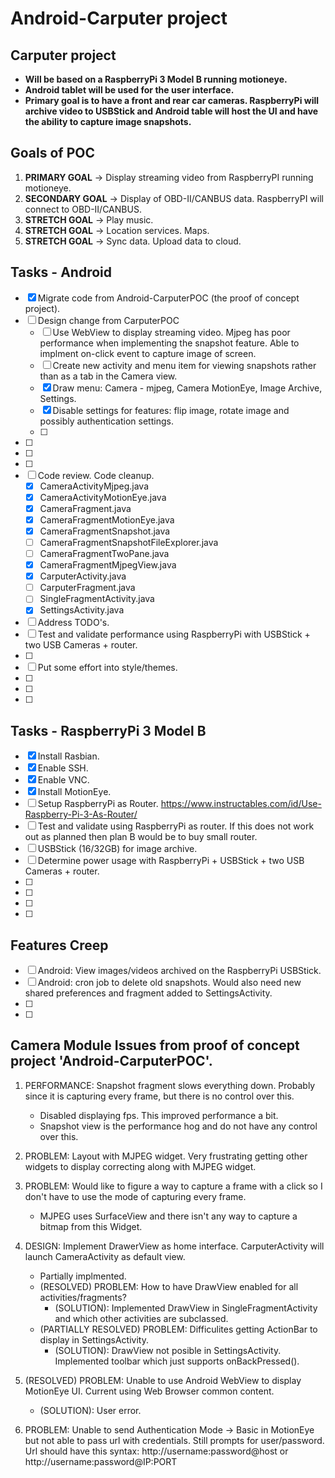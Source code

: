 # Android-Carputer project

## Carputer project

- **Will be based on a RaspberryPi 3 Model B running motioneye.**  <br />
- **Android tablet will be used for the user interface.**  <br />
- **Primary goal is to have a front and rear car cameras.  RaspberryPi will archive video to USBStick and Android table will host the UI and have the ability to capture image snapshots.**  <br />

## Goals of POC
1. **PRIMARY GOAL** -> Display streaming video from RaspberryPI running motioneye.
2. **SECONDARY GOAL** -> Display of OBD-II/CANBUS data.  RaspberryPI will connect to OBD-II/CANBUS.
3. **STRETCH GOAL** -> Play music.
4. **STRETCH GOAL** -> Location services.  Maps.
5. **STRETCH GOAL** -> Sync data.  Upload data to cloud.

##  Tasks - Android
- [x]  Migrate code from Android-CarputerPOC (the proof of concept project).
- [ ]  Design change from CarputerPOC
	- [ ]  Use WebView to display streaming video.  Mjpeg has poor performance when implementing the snapshot feature.  Able to implment on-click event to capture image of screen.
	- [ ]  Create new activity and menu item for viewing snapshots rather than as a tab in the Camera view.
	- [x]  Draw menu:  Camera - mjpeg, Camera MotionEye, Image Archive, Settings.
	- [x]  Disable settings for features: flip image, rotate image and possibly authentication settings.
	- [ ]
- [ ]
- [ ]
- [ ]
- [ ]  Code review.  Code cleanup.
	- [x]  CameraActivityMjpeg.java
	- [x]  CameraActivityMotionEye.java
	- [x]  CameraFragment.java
	- [x]  CameraFragmentMotionEye.java
	- [x]  CameraFragmentSnapshot.java
	- [ ]  CameraFragmentSnapshotFileExplorer.java
	- [ ]  CameraFragmentTwoPane.java
	- [x]  CameraFragmentMjpegView.java
	- [x]  CarputerActivity.java
	- [ ]  CarputerFragment.java
	- [ ]  SingleFragmentActivity.java
	- [x]  SettingsActivity.java
- [ ]  Address TODO's.	
- [ ]  Test and validate performance using RaspberryPi with USBStick + two USB Cameras + router.
- [ ]
- [ ]  Put some effort into style/themes.
- [ ]
- [ ]
- [ ]

##  Tasks - RaspberryPi 3 Model B
- [x]  Install Rasbian.
- [x]  Enable SSH.
- [x]  Enable VNC.
- [x]  Install MotionEye.
- [ ]  Setup RaspberryPi as Router.  https://www.instructables.com/id/Use-Raspberry-Pi-3-As-Router/
- [ ]  Test and validate using RaspberryPi as router.  If this does not work out as planned then plan B would be to buy small router.
- [ ]  USBStick (16/32GB) for image archive.
- [ ]  Determine power usage with RaspberryPi + USBStick + two USB Cameras + router.
- [ ]
- [ ]
- [ ]
- [ ]

##  Features Creep
- [ ]  Android:  View images/videos archived on the RaspberryPi USBStick.
- [ ]  Android:  cron job to delete old snapshots.  Would also need new shared preferences and fragment added to SettingsActivity.
- [ ]  
- [ ]  


## Camera Module Issues from proof of concept project 'Android-CarputerPOC'.
1. PERFORMANCE:  Snapshot fragment slows everything down. Probably since it is capturing every frame, but there is no control over this.
	- Disabled displaying fps.  This improved performance a bit.
	- Snapshot view is the performance hog and do not have any control over this.

2. PROBLEM:  Layout with MJPEG widget.  Very frustrating getting other widgets to display correcting along with MJPEG widget.

3. PROBLEM:  Would like to figure a way to capture a frame with a click so I don't have to use the mode of capturing every frame. 
	- MJPEG uses SurfaceView and there isn't any way to capture a bitmap from this Widget.
	
4. DESIGN:  Implement DrawerView as home interface.  CarputerActivity will launch CameraActivity as default view.
	- Partially implmented.
	- (RESOLVED) PROBLEM:  How to have DrawView enabled for all activities/fragments?  
		- (SOLUTION): Implemented DrawView in SingleFragmentActivity and which other activities are subclassed.
	- (PARTIALLY RESOLVED) PROBLEM:  Difficulites getting ActionBar to display in SettingsActivity.
		- (SOLUTION): DrawView not posible in SettingsActivity.  Implemented toolbar which just supports onBackPressed(). 

5. (RESOLVED) PROBLEM:  Unable to use Android WebView to display MotionEye UI.  Current using Web Browser common content.
	- (SOLUTION):  User error.

6. PROBLEM:  Unable to send Authentication Mode -> Basic in MotionEye but not able to pass url with credentials.  Still prompts for user/password.
Url should have this syntax:  http://username:password@host or http://username:password@IP:PORT


 
 
 
 
 
 
 
 
 
 
 
 
 
 
 
 
 
 
 
 
 
 
 
 
 
 
 